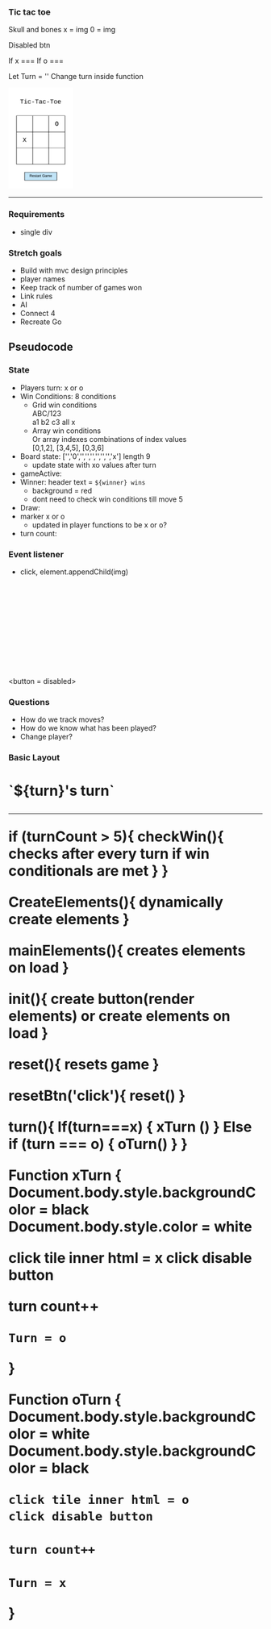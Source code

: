 ### Tic tac toe

Skull and bones
x = img
0 = img

Disabled btn

If x === 
If o ===

Let Turn = ''
Change turn inside function







![wireframe](./images/tic-tac-toe.png)

---

### Requirements
- single div <br>
    <div id='singleId'></div>

### Stretch goals
- Build with mvc design principles
- player names
- Keep track of number of games won
- Link rules
- AI
- Connect 4
- Recreate Go

## Pseudocode
### State
- Players turn: x or o
- Win Conditions: 8 conditions
   - Grid win conditions <br>ABC/123
    <br> a1 b2 c3 all x
    - Array win conditions<br>Or array indexes combinations of index values
    <br> [0,1,2], [3,4,5], [0,3,6]
- Board state: ['','0','','','','','','','x'] length 9
    - update state with xo values after turn
- gameActive:
- Winner: header text = `${winner} wins`
    - background = red
    - dont need to check win conditions till move 5
- Draw:
- marker x or o
    - updated in player functions to be x or o?
- turn count: 

### Event listener
- click, element.appendChild(img)

<button = disabled><img></button>

### Questions
- How do we track moves?
- How do we know what has been played?
- Change player?


### Basic Layout

<h1>`${turn}'s turn`</> <!-- output example = "X's turn"-->

<div row>
    <div col>
    <div col>
    <div col>

<div row>
    <div col>
    <div col>
    <div col>

<div row>
    <div col>
    <div col>
    <div col>

---
if (turnCount > 5){
    checkWin(){
        checks after every turn if win conditionals are met
    }
}

CreateElements(){
    dynamically create elements
}

mainElements(){
    creates elements on load
}


init(){
    create button(render elements)
    or create elements on load
}

reset(){
    resets game
}

resetBtn('click'){
    reset()
}

turn(){
    If(turn===x) {
    xTurn ()
    } Else if (turn === o) {
    oTurn()
    }
}

Function xTurn {
    Document.body.style.backgroundColor = black
    Document.body.style.color = white

click tile inner html = x
click disable button

turn count++

    Turn = o
}

Function oTurn {
    Document.body.style.backgroundColor = white
    Document.body.style.backgroundColor = black

    click tile inner html = o
    click disable button

    turn count++

    Turn = x
}





<style>
    img {
        height: 200px;
    }
    </style>